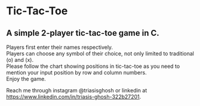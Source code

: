 # Tic-Tac-Toe
A simple 2-player tic-tac-toe game in C.
-
Players first enter their names respectively.\
Players can choose any symbol of their choice, not only limited to traditional (o) and (x).\
Please follow the chart showing positions in tic-tac-toe as you need to mention your input position by row and column numbers.\
Enjoy the game.

Reach me through instagram @triasisghosh or linkedin at https://www.linkedin.com/in/triasis-ghosh-322b27201.
